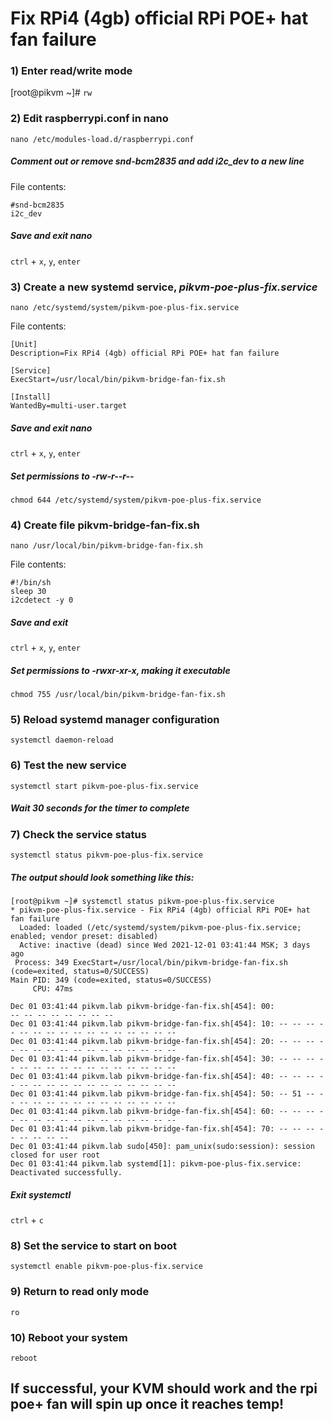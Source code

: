 # Fix RPi4 (4gb) official RPi POE+ hat fan failure



### 1) Enter read/write mode
[root@pikvm ~]# `rw`

### 2) Edit raspberrypi.conf in nano
```
nano /etc/modules-load.d/raspberrypi.conf
```

##### Comment out or remove _snd-bcm2835_ and add _i2c_dev_ to a new line
File contents:
```
#snd-bcm2835
i2c_dev
```

##### Save and exit nano
`ctrl` + `x`,  `y`,  `enter`


### 3) Create a new systemd service, _pikvm-poe-plus-fix.service_
```
nano /etc/systemd/system/pikvm-poe-plus-fix.service
```

File contents:
```
[Unit]
Description=Fix RPi4 (4gb) official RPi POE+ hat fan failure

[Service]
ExecStart=/usr/local/bin/pikvm-bridge-fan-fix.sh

[Install]
WantedBy=multi-user.target
```

##### Save and exit nano
`ctrl` + `x`,  `y`,  `enter`

##### Set permissions to -rw-r--r--
```
chmod 644 /etc/systemd/system/pikvm-poe-plus-fix.service
```


### 4) Create file pikvm-bridge-fan-fix.sh
```
nano /usr/local/bin/pikvm-bridge-fan-fix.sh
```

File contents:
```
#!/bin/sh
sleep 30
i2cdetect -y 0
```

##### Save and exit
`ctrl` + `x`,  `y`,  `enter`

##### Set permissions to -rwxr-xr-x, making it executable
```
chmod 755 /usr/local/bin/pikvm-bridge-fan-fix.sh
```


### 5) Reload systemd manager configuration
```
systemctl daemon-reload
```


### 6) Test the new service
```
systemctl start pikvm-poe-plus-fix.service
```

##### ***Wait 30 seconds for the timer to complete***


### 7) Check the service status
```
systemctl status pikvm-poe-plus-fix.service
```

##### The output should look something like this:
```
[root@pikvm ~]# systemctl status pikvm-poe-plus-fix.service
* pikvm-poe-plus-fix.service - Fix RPi4 (4gb) official RPi POE+ hat fan failure
  Loaded: loaded (/etc/systemd/system/pikvm-poe-plus-fix.service; enabled; vendor preset: disabled)
  Active: inactive (dead) since Wed 2021-12-01 03:41:44 MSK; 3 days ago
 Process: 349 ExecStart=/usr/local/bin/pikvm-bridge-fan-fix.sh (code=exited, status=0/SUCCESS)
Main PID: 349 (code=exited, status=0/SUCCESS)
     CPU: 47ms

Dec 01 03:41:44 pikvm.lab pikvm-bridge-fan-fix.sh[454]: 00:                         -- -- -- -- -- -- -- --
Dec 01 03:41:44 pikvm.lab pikvm-bridge-fan-fix.sh[454]: 10: -- -- -- -- -- -- -- -- -- -- -- -- -- -- -- --
Dec 01 03:41:44 pikvm.lab pikvm-bridge-fan-fix.sh[454]: 20: -- -- -- -- -- -- -- -- -- -- -- -- -- -- -- --
Dec 01 03:41:44 pikvm.lab pikvm-bridge-fan-fix.sh[454]: 30: -- -- -- -- -- -- -- -- -- -- -- -- -- -- -- --
Dec 01 03:41:44 pikvm.lab pikvm-bridge-fan-fix.sh[454]: 40: -- -- -- -- -- -- -- -- -- -- -- -- -- -- -- --
Dec 01 03:41:44 pikvm.lab pikvm-bridge-fan-fix.sh[454]: 50: -- 51 -- -- -- -- -- -- -- -- -- -- -- -- -- --
Dec 01 03:41:44 pikvm.lab pikvm-bridge-fan-fix.sh[454]: 60: -- -- -- -- -- -- -- -- -- -- -- -- -- -- -- --
Dec 01 03:41:44 pikvm.lab pikvm-bridge-fan-fix.sh[454]: 70: -- -- -- -- -- -- -- --
Dec 01 03:41:44 pikvm.lab sudo[450]: pam_unix(sudo:session): session closed for user root
Dec 01 03:41:44 pikvm.lab systemd[1]: pikvm-poe-plus-fix.service: Deactivated successfully.
```

##### Exit systemctl
`ctrl` + `c`

### 8) Set the service to start on boot
```
systemctl enable pikvm-poe-plus-fix.service
```


### 9) Return to read only mode
`ro`


### 10) Reboot your system
`reboot`


## If successful, your KVM should work and the rpi poe+ fan will spin up once it reaches temp!
